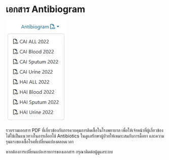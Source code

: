 # เอกสาร Antibiogram

![Antibiogram](images/antibiogram.webp)

รวบรวมเอกสาร PDF ที่เกี่ยวข้องกับการควบคุมการติดเชื้อในโรงพยาบาล เพื่อให้เจ้าหน้าที่ผู้เกี่ยวข้องได้ใช้เป็นแนวทางในการเลือกใช้ Antibiotics ในดูแลรักษาผู้ป่วยให้เหมาะสมกับการดื้อยา และความรุนแรงของเชื้อโรคที่เปลี่ยนแปลงตลอดเวลา

หากต้องการเปลี่ยนแปลงรายการของเอกสาร กรุณาติดต่อผู้ดูแลระบบ